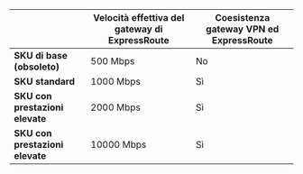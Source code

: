 |  | **Velocità effettiva del gateway di ExpressRoute** | **Coesistenza gateway VPN ed ExpressRoute** |
| --- | --- | --- |
| **SKU di base (obsoleto)** |500 Mbps |No |
| **SKU standard** |1000 Mbps |Sì |
| **SKU con prestazioni elevate** |2000 Mbps |Sì |
| **SKU con prestazioni elevate** |10000 Mbps |Sì |



<!--HONumber=Nov16_HO3-->


